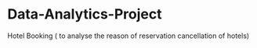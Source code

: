 # Data-Analytics-Project
Hotel Booking ( to analyse the reason of reservation cancellation of hotels)
